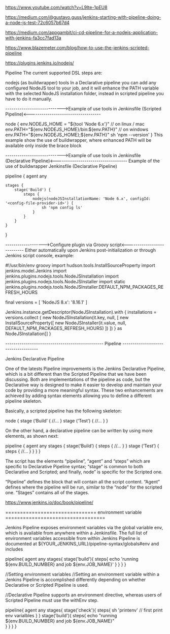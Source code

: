https://www.youtube.com/watch?v=L9Ite-1pEU8

https://medium.com/@gustavo.guss/jenkins-starting-with-pipeline-doing-a-node-js-test-72c6057b67d4

https://medium.com/appgambit/ci-cd-pipeline-for-a-nodejs-application-with-jenkins-fa3cc7fad13a

https://www.blazemeter.com/blog/how-to-use-the-jenkins-scripted-pipeline

https://plugins.jenkins.io/nodejs/

Pipeline
The current supported DSL steps are:

nodejs (as buildwrapper)
tools
In a Declarative pipeline you can add any configured NodeJS tool to your job, and it will enhance
the PATH variable with the selected NodeJS installation folder, instead in scripted pipeline you have to do it manually.

---------------------------->Example of use tools in Jenkinsfile (Scripted Pipeline)<-----------------------------------

node {
    env.NODEJS_HOME = "${tool 'Node 6.x'}"
    // on linux / mac
    env.PATH="${env.NODEJS_HOME}/bin:${env.PATH}"
    // on windows
    env.PATH="${env.NODEJS_HOME};${env.PATH}"
    sh 'npm --version'
}
This example show the use of buildwrapper, where enhanced PATH will be available only inside the brace block


---------------------------->Example of use tools in Jenkinsfile (Declarative Pipeline)<-----------------------------------
Example of the use of buildwrapper Jenkinsfile (Declarative Pipeline)

pipeline {
    agent any

    stages {
        stage('Build') {
            steps {
                nodejs(nodeJSInstallationName: 'Node 6.x', configId: '<config-file-provider-id>') {
                    sh 'npm config ls'
                }
            }
        }
    }
}



------------------->Configure plugin via Groovy script<---------------------------
Either automatically upon Jenkins post-initialization or through Jenkins script console, example:

#!/usr/bin/env groovy
import hudson.tools.InstallSourceProperty
import jenkins.model.Jenkins
import jenkins.plugins.nodejs.tools.NodeJSInstallation
import jenkins.plugins.nodejs.tools.NodeJSInstaller
import static jenkins.plugins.nodejs.tools.NodeJSInstaller.DEFAULT_NPM_PACKAGES_REFRESH_HOURS

final versions = [
        'NodeJS 8.x': '8.16.1'
]

Jenkins.instance.getDescriptor(NodeJSInstallation).with {
    installations = versions.collect {
        new NodeJSInstallation(it.key, null, [
                new InstallSourceProperty([
                        new NodeJSInstaller(it.value, null, DEFAULT_NPM_PACKAGES_REFRESH_HOURS)
                ])
        ])
    }  as NodeJSInstallation[]
}


------------------------------------------------ Pipeline ------------------------------------

Jenkins Declarative Pipeline
 

One of the latests Pipeline improvements is the Jenkins Declarative Pipeline, which is a bit different than the Scripted Pipeline that we have been discussing. Both are implementations of the pipeline as code, but the Declarative way is designed to make it easier to develop and maintain your code by providing a more meaningful syntax. These two enhancements are achieved by adding syntax elements allowing you to define a different pipeline skeleton.

 

Basically, a scripted pipeline has the following skeleton:

 

 

node {
	stage (‘Build’ {
		//...
	}
	stage (‘Test’) {
		//...
	}
}
 

On the other hand, a declarative pipeline can be written by using more elements, as shown next:

 

pipeline {
	agent any 
	stages {
        stage(‘Build’) {
	steps {
		//…
	}
	}
	stage (‘Test’) {
	steps {
		//…
	}
	}
}
}
 

 

The script has the elements “pipeline”, “agent” and “steps” which are specific to Declarative Pipeline syntax; “stage” is common to both Declarative and Scripted; and finally, node” is specific for the Scripted one.

“Pipeline” defines the block that will contain all the script content.
“Agent” defines where the pipeline will be run, similar to the “node” for the scripted one.
“Stages” contains all of the stages.

https://www.jenkins.io/doc/book/pipeline/



=============================== environment variable ==================================

Jenkins Pipeline exposes environment variables via the global variable env, which is available from anywhere within a Jenkinsfile. The full list of environment variables accessible from within Jenkins Pipeline is documented at ${YOUR_JENKINS_URL}/pipeline-syntax/globals#env and includes

pipeline{
  agent any
  stages{
    stage('build'){
	  steps{
	    echo 'running ${env.BUILD_NUMBER} and job ${env.JOB_NAME}'
	   }
	 }
	}
}

//Setting environment variables
//Setting an environment variable within a Jenkins Pipeline is accomplished differently depending on whether Declarative or Scripted Pipeline is used.

//Declarative Pipeline supports an environment directive, whereas users of Scripted Pipeline must use the withEnv step.


pipeline{
  agent any
  stages{
    stage('check'){
	  steps{
	    sh 'printenv'            // first print env varialbles
	   }
	 }
    stage('build'){
	  steps{
	    echo "running ${env.BUILD_NUMBER} and job ${env.JOB_NAME}"   
		 }
	    }
     }
}







